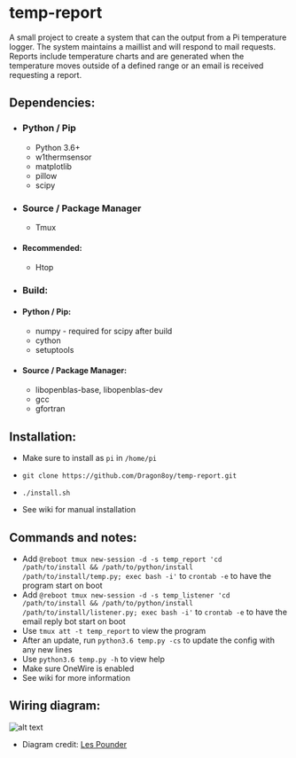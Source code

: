 # temp-report
A small project to create a system that can the output from a Pi temperature logger.
The system maintains a maillist and will respond to mail requests. Reports include temperature charts and are generated when the temperature moves outside of a defined range or an email is received requesting a report. 

## Dependencies:

- ### Python / Pip
  * Python 3.6+
  * w1thermsensor
  * matplotlib
  * pillow
  * scipy

- ### Source / Package Manager
  * Tmux
-   #### Recommended:
    * Htop

- ### Build:
-   #### Python / Pip:
    * numpy - required for scipy after build
    * cython
    * setuptools

-   #### Source / Package Manager:
    * libopenblas-base, libopenblas-dev
    * gcc
    * gfortran

## Installation:

- Make sure to install as `pi` in `/home/pi`

- `git clone https://github.com/Dragon8oy/temp-report.git`
- `./install.sh`

 - See wiki for manual installation

## Commands and notes:

- Add `@reboot tmux new-session -d -s temp_report 'cd /path/to/install && /path/to/python/install /path/to/install/temp.py; exec bash -i'` to `crontab -e` to have the program start on boot
- Add `@reboot tmux new-session -d -s temp_listener 'cd /path/to/install && /path/to/python/install /path/to/install/listener.py; exec bash -i'` to `crontab -e` to have the email reply bot start on boot
- Use `tmux att -t temp_report` to view the program
- After an update, run `python3.6 temp.py -cs` to update the config with any new lines
- Use `python3.6 temp.py -h` to view help
- Make sure OneWire is enabled
- See wiki for more information

## Wiring diagram:

![alt text](https://farm5.staticflickr.com/4215/35139160190_cea3435a09_b_d.jpg)
- Diagram credit: [Les Pounder](https://bigl.es/author/les/ "Les Pounder")
